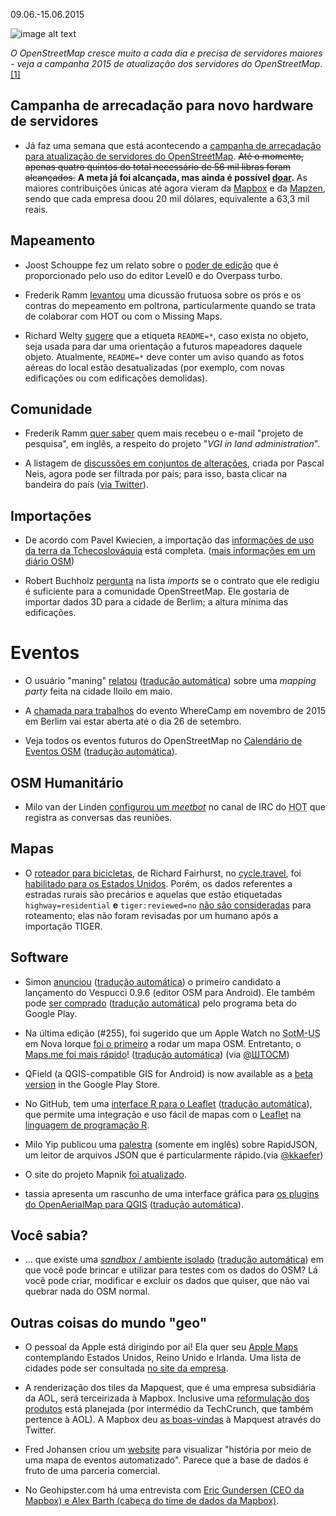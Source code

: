 09.06.-15.06.2015

![image alt text](http://blog.openstreetmap.de/wp-uploads//2015/06/donate-for-new-hardware-2015-640.png)

*O OpenStreetMap cresce muito a cada dia e precisa de servidores maiores - veja a campanha 2015 de atualização dos servidores do OpenStreetMap*. [[1]](#campanha-de-arrecadação-para-novo-hardware-de-servidores)

## Campanha de arrecadação para novo hardware de servidores

* Já faz uma semana que está acontecendo a [campanha de arrecadação para atualização de servidores do OpenStreetMap][campanha]. <del>Até o momento, apenas quatro quintos do total necessário de 56 mil libras foram alcançados.</del> **A meta já foi alcançada, mas ainda é possível [doar][campanha].** As maiores contribuições únicas até agora vieram da [Mapbox] e da [Mapzen], sendo que cada empresa doou 20 mil dólares, equivalente a 63,3 mil reais.

[campanha]: http://donate.openstreetmap.org/server2015/
[mapbox]: http://www.mapbox.com
[mapzen]: http://www.mapzen.com

## Mapeamento

* Joost Schouppe fez um relato sobre o [poder de edição][joost] que é proporcionado pelo uso do editor Level0 e do Overpass turbo.

* Frederik Ramm [levantou][ramm1] uma dicussão frutuosa sobre os prós e os contras do mepeamento em poltrona, particularmente quando se trata de colaborar com HOT ou com o Missing Maps.

* Richard Welty [sugere][welty] que a etiqueta `README=*`, caso exista no objeto, seja usada para dar uma orientação a futuros mapeadores daquele objeto. Atualmente, `README=*` deve conter um aviso quando as fotos aéreas do local estão desatualizadas (por exemplo, com novas edificações ou com edificações demolidas).

[joost]: http://www.openstreetmap.org/user/joost%20schouppe/diary/35194
[ramm1]: https://lists.openstreetmap.org/pipermail/talk/2015-June/073264.html
[welty]: https://lists.openstreetmap.org/pipermail/talk/2015-June/073253.html

## Comunidade

* Frederik Ramm [quer saber][ramm2] quem mais recebeu o e-mail "projeto de pesquisa", em inglês, a respeito do projeto "_VGI in land administration_".

* A listagem de [discussões em conjuntos de alterações][neis1], criada por Pascal Neis, agora pode ser filtrada por país; para isso, basta clicar na  bandeira do país ([via Twitter][neis2]).

[ramm2]: https://lists.openstreetmap.org/pipermail/talk/2015-June/073251.html
[neis1]: http://resultmaps.neis-one.org/osm-discussions#2/33.0/-33.8
[neis2]: https://twitter.com/pascal_n/status/610182326824341504

## Importações

* De acordo com Pavel Kwiecien, a importação das [informações de uso da terra da Tchecoslováquia][pavel] está completa. ([mais informações em um diário OSM][diary])

* Robert Buchholz [pergunta][robert] na lista _imports_ se o contrato que ele redigiu é suficiente para a comunidade OpenStreetMap. Ele gostaria de importar dados 3D para a cidade de Berlim; a altura mínima das edificações.

[pavel]: https://lists.openstreetmap.org/pipermail/talk-cz/2015-June/011971.html
[diary]: https://www.openstreetmap.org/user/xkomczax/diary/35230
[robert]: https://lists.openstreetmap.org/pipermail/imports/2015-June/003944.html

# Eventos

* O usuário "maning" [relatou][maning] ([tradução automática][maning_t]) sobre uma *mapping party* feita na cidade Iloilo em maio.

* A [chamada para trabalhos][wherecamp] do evento WhereCamp em novembro de 2015 em Berlim vai estar aberta até o dia 26 de setembro.

* Veja todos os eventos futuros do OpenStreetMap no [Calendário de Eventos OSM][future] ([tradução automática][future_t]).

[maning]: https://www.openstreetmap.org/user/maning/diary/35196
[maning_t]: https://translate.google.com/translate?hl=pt-BR&sl=en&tl=pt&u=https%3A%2F%2Fwww.openstreetmap.org%2Fuser%2Fmaning%2Fdiary%2F35196
[wherecamp]: http://wherecamp.de/cfp
[future]: https://wiki.openstreetmap.org/wiki/Current_events
[future_t]: https://translate.google.com/translate?hl=pt-BR&sl=en&tl=pt&u=https%3A%2F%2Fwiki.openstreetmap.org%2Fwiki%2FCurrent_events

## OSM Humanitário

* Milo van der Linden [configurou um *meetbot*][linden] no canal de IRC do <abbr title="Time Humanitário do OpenStreetMap (Humanitarian OpenStreetMap Team)">HOT</abbr> que registra as conversas das reuniões.

[linden]: https://lists.openstreetmap.org/pipermail/hot/2015-June/009486.html

## Mapas

* O [roteador para bicicletas][cycle-travel-map], de Richard Fairhurst, no  [cycle.travel][cycle-travel], foi [habilitado para os Estados Unidos][cycle-travel-USA]. Porém, os dados referentes a estradas rurais são precários e aquelas que estão etiquetadas  `highway=residential` **e** `tiger:reviewed=no` [não são consideradas][TIGER-import] para roteamento; elas não foram revisadas por um humano após a importação TIGER.

[cycle-travel-map]: http://cycle.travel/map
[cycle-travel]: http://cycle.travel/
[cycle-travel-USA]: https://lists.openstreetmap.org/pipermail/talk-us/2015-June/014991.html
[TIGER-import]: http://cycle.travel/map/journey/13139

## Software

* Simon [anunciou][simon1] ([tradução automática][simon2]) o primeiro candidato a lançamento do Vespucci 0.9.6 (editor OSM para Android). Ele também pode [ser comprado][simon3] ([tradução automática][simon4]) pelo programa beta do Google Play.

* Na última edição (#255), foi sugerido que um Apple Watch no <abbr title="Estado do Mapa - Estados Unidos (State of the Map - United States)">SotM-US</abbr> em Nova Iorque [foi o primeiro][fix255a] a rodar um mapa OSM.  Entretanto, o [Maps.me foi mais rápido][fix255b]! ([tradução automática]([fix255c])) (via [@ШТОСМ][fix255d])

* QField (a QGIS-compatible GIS for Android) is now available as a [beta version][qfield] in the Google Play Store.

* No GitHub, tem uma [interface R para o Leaflet][leaflet1] ([tradução automática][leaflet2]), que permite uma integração e uso fácil de mapas com o [Leaflet][leaflet3] na [linguagem de programação R][leaflet4].

* Milo Yip publicou uma [palestra][yip1] (somente em inglês) sobre RapidJSON, um leitor de arquivos JSON que é particularmente rápido.(via [@kkaefer][yip2])

* O site do projeto Mapnik [foi atualizado][mapnik].

* tassia apresenta um rascunho de uma interface gráfica para [os plugins do OpenAerialMap para QGIS][tassia1] ([tradução automática][tassia2]).

[simon1]: http://www.openstreetmap.org/user/SimonPoole/diary/35190
[simon2]: https://translate.google.com/translate?hl=pt-BR&sl=en&tl=pt&u=http%3A%2F%2Fwww.openstreetmap.org%2Fuser%2FSimonPoole%2Fdiary%2F35190&sandbox=1
[simon3]: http://www.openstreetmap.org/user/SimonPoole/diary/35210
[simon4]: https://translate.google.com/translate?hl=pt-BR&sl=en&tl=pt&u=http%3A%2F%2Fwww.openstreetmap.org%2Fuser%2FSimonPoole%2Fdiary%2F35210&sandbox=1
[fix255a]: https://twitter.com/OSM_Tech/status/607936023075680256
[fix255b]: http://blog.maps.me/2015/05/mapsme-version-for-apple-watch-how-to.html
[fix255c]: https://translate.google.com/translate?hl=pt-BR&sl=en&tl=pt&u=http%3A%2F%2Fblog.maps.me%2F2015%2F05%2Fmapsme-version-for-apple-watch-how-to.html
[fix255d]: https://twitter.com/shtosm/status/608906204803440640
[qfield]: http://www.opengis.ch/2015/06/15/qfield-in-the-wild/
[leaflet1]: http://rstudio.github.io/leaflet/
[leaflet2]: https://translate.google.com/translate?hl=pt-BR&sl=en&tl=pt&u=http%3A%2F%2Frstudio.github.io%2Fleaflet%2F
[leaflet3]: http://leafletjs.com/
[leaflet4]: https://pt.wikipedia.org/wiki/R_%28linguagem_de_programa%C3%A7%C3%A3o%29
[yip1]: http://pt.slideshare.net/miloyip/how-to-write-the-fastest-json-parser-writer-in-the-world-20150328
[yip2]: https://twitter.com/kkaefer/status/610106126206636033
[mapnik]: http://mapnik.org/
[tassia1]: https://www.openstreetmap.org/user/tassia/diary/35201
[tassia2]: https://translate.google.com/translate?hl=pt-BR&sl=en&tl=pt&u=https%3A%2F%2Fwww.openstreetmap.org%2Fuser%2Ftassia%2Fdiary%2F35201&sandbox=1

## Você sabia?

* ... que existe uma [*sandbox* / ambiente isolado][sandbox1] ([tradução automática][sandbox2]) em que você pode brincar e utilizar para testes com os dados do OSM? Lá você pode criar, modificar e excluir os dados que quiser, que não vai quebrar nada do OSM normal.

[sandbox1]: http://wiki.openstreetmap.org/wiki/Sandbox_for_editing
[sandbox2]: https://translate.google.com/translate?sl=en&tl=pt&js=y&prev=_t&hl=pt-BR&ie=UTF-8&u=http%3A%2F%2Fwiki.openstreetmap.org%2Fwiki%2FSandbox_for_editing

## Outras coisas do mundo "geo"

* O pessoal da Apple está dirigindo por aí! Ela quer seu [Apple Maps][apple1] contemplando Estados Unidos, Reino Unido e Irlanda. Uma lista de cidades pode ser consultada [no site da empresa][apple2].

* A renderização dos tiles da Mapquest, que é uma empresa subsidiária da AOL, será terceirizada à Mapbox. Inclusive uma [reformulação dos produtos][mapquest1] está planejada (por intermédio da TechCrunch, que também pertence à AOL). A Mapbox deu [as boas-vindas][mapquest2] à Mapquest através do Twitter.

* Fred Johansen criou um [website][fred] para visualizar "história por meio de uma mapa de eventos automatizado". Parece que a base de dados é fruto de uma parceria comercial.

* No Geohipster.com há uma entrevista com [Eric Gundersen (CEO da Mapbox) e Alex Barth (cabeça do time de dados da Mapbox)][geohipster].

[apple1]: http://www.macrumors.com/2015/06/17/apple-maps-vehicles-england-new-orleans/
[apple2]: http://maps.apple.com/vehicles/
[mapquest1]: http://techcrunch.com/2015/06/09/mapquest-confirms-mapbox-partnership/
[mapquest2]: https://twitter.com/Mapbox/status/608290015924383744
[fred]: http://blog.wikimedia.de/2015/05/30/visualizing-history-with-automated-event-maps/
[geohipster]: http://geohipster.com/2015/06/15/eric-gundersen-alex-barth-working-in-the-open-lets-us-meet-really-cool-people/